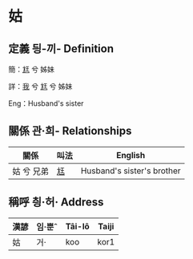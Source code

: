 # 姑
## 定義 딍-끼- Definition
簡：[尪](member17.md) 兮 姊妹

詳：[我](member1.md) 兮 [尪](member17.md) 兮 姊妹

Eng：Husband's sister

## 關係 관·희- Relationships

關係 | 叫法 | English
--- | --- | --- 
姑 兮 兄弟 | [尪](member17.md) | Husband's sister's brother


## 稱呼 칑·허· Address

漢諺 | 임·뿐ˆ | Tâi-lô | Taiji
--- | --- | --- | --- 
姑 | 거· | koo | kor1 
